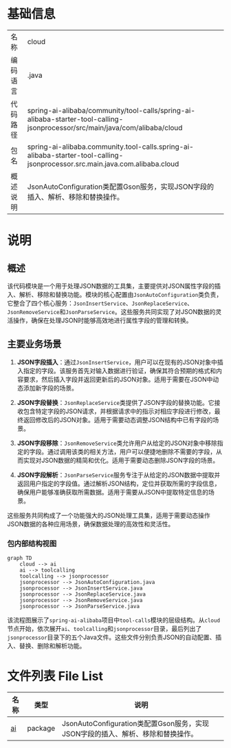 # 基础信息

|      |      |
|------|------|
| 名称 | cloud |
| 编码语言 | .java |
| 代码路径 | spring-ai-alibaba/community/tool-calls/spring-ai-alibaba-starter-tool-calling-jsonprocessor/src/main/java/com/alibaba/cloud |
| 包名 | spring-ai-alibaba.community.tool-calls.spring-ai-alibaba-starter-tool-calling-jsonprocessor.src.main.java.com.alibaba.cloud |
| 概述说明 | JsonAutoConfiguration类配置Gson服务，实现JSON字段的插入、解析、移除和替换操作。 |

# 说明

## 概述

该代码模块是一个用于处理JSON数据的工具集，主要提供对JSON属性字段的插入、解析、移除和替换功能。模块的核心配置由`JsonAutoConfiguration`类负责，它整合了四个核心服务：`JsonInsertService`、`JsonReplaceService`、`JsonRemoveService`和`JsonParseService`。这些服务共同实现了对JSON数据的灵活操作，确保在处理JSON时能够高效地进行属性字段的管理和转换。

## 主要业务场景

1. **JSON字段插入**：通过`JsonInsertService`，用户可以在现有的JSON对象中插入指定的字段。该服务首先对输入数据进行验证，确保其符合预期的格式和内容要求，然后插入字段并返回更新后的JSON对象。适用于需要在JSON中动态添加新字段的场景。

2. **JSON字段替换**：`JsonReplaceService`类提供了JSON字段的替换功能。它接收包含特定字段的JSON请求，并根据请求中的指示对相应字段进行修改，最终返回修改后的JSON对象。适用于需要动态调整JSON结构中已有字段的场景。

3. **JSON字段移除**：`JsonRemoveService`类允许用户从给定的JSON对象中移除指定的字段。通过调用该类的相关方法，用户可以便捷地删除不需要的字段，从而实现对JSON数据的精简和优化。适用于需要动态删除JSON字段的场景。

4. **JSON字段解析**：`JsonParseService`服务专注于从给定的JSON数据中提取并返回用户指定的字段值。通过解析JSON结构，定位并获取所需的字段信息，确保用户能够准确获取所需数据。适用于需要从JSON中提取特定信息的场景。

这些服务共同构成了一个功能强大的JSON处理工具集，适用于需要动态操作JSON数据的各种应用场景，确保数据处理的高效性和灵活性。


### 包内部结构视图

```mermaid
graph TD
    cloud --> ai
    ai --> toolcalling
    toolcalling --> jsonprocessor
    jsonprocessor --> JsonAutoConfiguration.java
    jsonprocessor --> JsonInsertService.java
    jsonprocessor --> JsonReplaceService.java
    jsonprocessor --> JsonRemoveService.java
    jsonprocessor --> JsonParseService.java
```

该流程图展示了`spring-ai-alibaba`项目中`tool-calls`模块的层级结构。从`cloud`节点开始，依次展开`ai`、`toolcalling`和`jsonprocessor`目录，最后列出了`jsonprocessor`目录下的五个Java文件。这些文件分别负责JSON的自动配置、插入、替换、删除和解析功能。

# 文件列表 File List

| 名称   | 类型  | 说明 |
|-------|------|-------------|
| [ai](ai/_module.md) | package | JsonAutoConfiguration类配置Gson服务，实现JSON字段的插入、解析、移除和替换操作。 |


